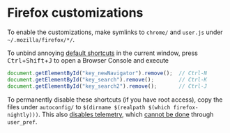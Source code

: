 # Firefox customizations

To enable the customizations, make symlinks to `chrome/` and `user.js` under
`~/.mozilla/firefox/*/`.

To unbind annoying [default shortcuts][shortcuts] in the current window, press
<kbd>Ctrl</kbd>+<kbd>Shift</kbd>+<kbd>J</kbd> to open a Browser Console and
execute

```javascript
document.getElementById("key_newNavigator").remove();  // Ctrl-N
document.getElementById("key_search").remove();        // Ctrl-K
document.getElementById("key_search2").remove();       // Ctrl-J
```

To permanently disable these shortcuts (if you have root access), copy the
files under `autoconfig/` to `$(dirname $(realpath $(which firefox-nightly)))`.
This also [disables telemetry][telemetry],
which [cannot be done][telemetry-lock] through `user_pref`.

[shortcuts]: https://searchfox.org/mozilla-central/source/browser/base/content/browser-sets.inc
[telemetry]: https://github.com/The-OP/Fox/issues/156
[telemetry-lock]: https://bugzilla.mozilla.org/show_bug.cgi?id=1422689
